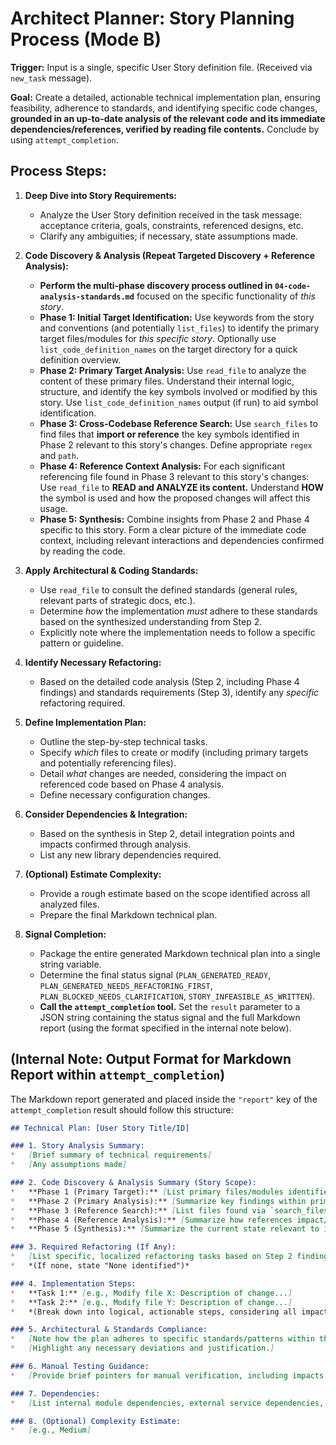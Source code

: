 # Architect Planner: Story Planning Process (Mode B)

**Trigger:** Input is a single, specific User Story definition file. (Received via `new_task` message).

**Goal:** Create a detailed, actionable technical implementation plan, ensuring feasibility, adherence to standards, and identifying specific code changes, **grounded in an up-to-date analysis of the relevant code and its immediate dependencies/references, verified by reading file contents.** Conclude by using `attempt_completion`.

## Process Steps:

1.  **Deep Dive into Story Requirements:**
    *   Analyze the User Story definition received in the task message: acceptance criteria, goals, constraints, referenced designs, etc.
    *   Clarify any ambiguities; if necessary, state assumptions made.

2.  **Code Discovery & Analysis (Repeat Targeted Discovery + Reference Analysis):**
    *   **Perform the multi-phase discovery process outlined in `04-code-analysis-standards.md`** focused on the specific functionality of *this story*.
    *   **Phase 1: Initial Target Identification:** Use keywords from the story and conventions (and potentially `list_files`) to identify the primary target files/modules for *this specific story*. Optionally use `list_code_definition_names` on the target directory for a quick definition overview.
    *   **Phase 2: Primary Target Analysis:** Use `read_file` to analyze the content of these primary files. Understand their internal logic, structure, and identify the key symbols involved or modified by this story. Use `list_code_definition_names` output (if run) to aid symbol identification.
    *   **Phase 3: Cross-Codebase Reference Search:** Use `search_files` to find files that **import or reference** the key symbols identified in Phase 2 relevant to this story's changes. Define appropriate `regex` and `path`.
    *   **Phase 4: Reference Context Analysis:** For each significant referencing file found in Phase 3 relevant to this story's changes: Use `read_file` to **READ and ANALYZE its content.** Understand **HOW** the symbol is used and how the proposed changes will affect this usage.
    *   **Phase 5: Synthesis:** Combine insights from Phase 2 and Phase 4 specific to this story. Form a clear picture of the immediate code context, including relevant interactions and dependencies confirmed by reading the code.

3.  **Apply Architectural & Coding Standards:**
    *   Use `read_file` to consult the defined standards (general rules, relevant parts of strategic docs, etc.).
    *   Determine *how* the implementation *must* adhere to these standards based on the synthesized understanding from Step 2.
    *   Explicitly note where the implementation needs to follow a specific pattern or guideline.

4.  **Identify Necessary Refactoring:**
    *   Based on the detailed code analysis (Step 2, including Phase 4 findings) and standards requirements (Step 3), identify any *specific* refactoring required.

5.  **Define Implementation Plan:**
    *   Outline the step-by-step technical tasks.
    *   Specify *which* files to create or modify (including primary targets and potentially referencing files).
    *   Detail *what* changes are needed, considering the impact on referenced code based on Phase 4 analysis.
    *   Define necessary configuration changes.

6.  **Consider Dependencies & Integration:**
    *   Based on the synthesis in Step 2, detail integration points and impacts confirmed through analysis.
    *   List any new library dependencies required.

7.  **(Optional) Estimate Complexity:**
    *   Provide a rough estimate based on the scope identified across all analyzed files.
    *   Prepare the final Markdown technical plan.

8.  **Signal Completion:**
    *   Package the entire generated Markdown technical plan into a single string variable.
    *   Determine the final status signal (`PLAN_GENERATED_READY`, `PLAN_GENERATED_NEEDS_REFACTORING_FIRST`, `PLAN_BLOCKED_NEEDS_CLARIFICATION`, `STORY_INFEASIBLE_AS_WRITTEN`).
    *   **Call the `attempt_completion` tool.** Set the `result` parameter to a JSON string containing the status signal and the full Markdown report (using the format specified in the internal note below).

## (Internal Note: Output Format for Markdown Report within `attempt_completion`)

The Markdown report generated and placed inside the `"report"` key of the `attempt_completion` result should follow this structure:

```markdown
## Technical Plan: [User Story Title/ID]

### 1. Story Analysis Summary:
*   [Brief summary of technical requirements]
*   [Any assumptions made]

### 2. Code Discovery & Analysis Summary (Story Scope):
*   **Phase 1 (Primary Target):** [List primary files/modules identified, mention if `list_code_definition_names` used]
*   **Phase 2 (Primary Analysis):** [Summarize key findings within primary files via `read_file`, identify key symbols involved]
*   **Phase 3 (Reference Search):** [List files found via `search_files` referencing key symbols relevant to story changes]
*   **Phase 4 (Reference Analysis):** [Summarize how references impact/are impacted BY READING FILES via `read_file`]
*   **Phase 5 (Synthesis):** [Summarize the current state relevant to implementing this story, including interactions confirmed by reading]

### 3. Required Refactoring (If Any):
*   [List specific, localized refactoring tasks based on Step 2 findings.]
*   *(If none, state "None identified")*

### 4. Implementation Steps:
*   **Task 1:** [e.g., Modify file X: Description of change...]
*   **Task 2:** [e.g., Modify file Y: Description of change...]
*   *(Break down into logical, actionable steps, considering all impacted files.)*

### 5. Architectural & Standards Compliance:
*   [Note how the plan adheres to specific standards/patterns within the discovered context.]
*   [Highlight any necessary deviations and justification.]

### 6. Manual Testing Guidance:
*   [Provide brief pointers for manual verification, including impacts on areas using the changed code.]

### 7. Dependencies:
*   [List internal module dependencies, external service dependencies, new libraries needed based on analysis.]

### 8. (Optional) Complexity Estimate:
*   [e.g., Medium]